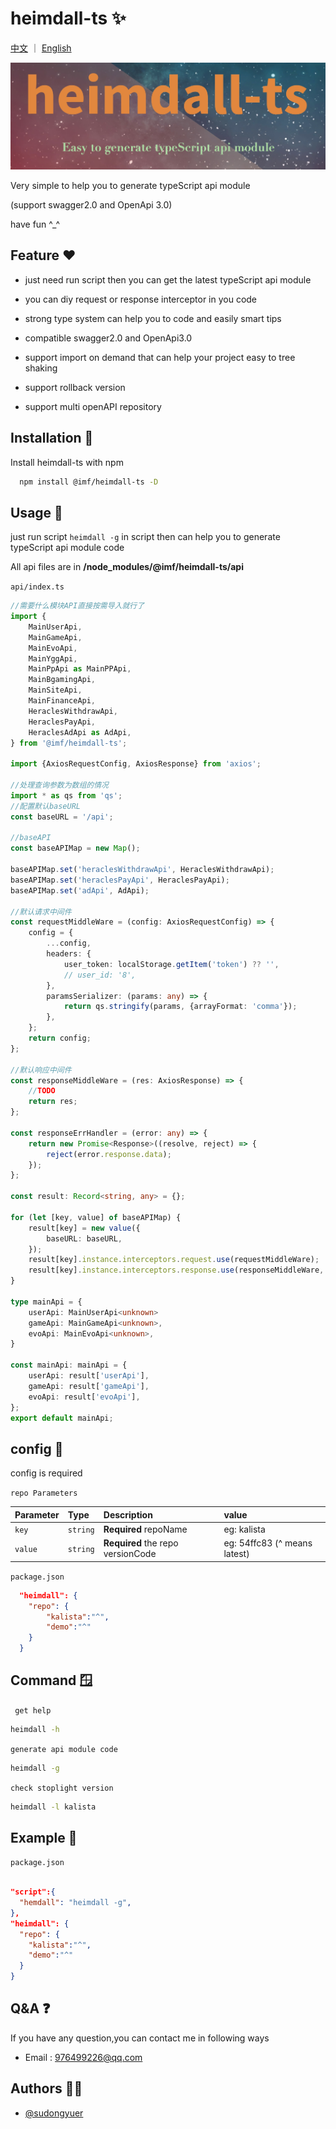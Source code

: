 # heimdall-ts ✨

[中文](./README.md) ｜ [English](./README_EN.md)

![](./img/heimdall.jpg)

Very simple to help you to generate typeScript api module  

(support swagger2.0 and OpenApi 3.0)

have fun ^_^

## Feature ❤️

- just need run script then you can get the latest typeScript api module

- you can diy request or response interceptor in you code

- strong type system can help you to code and easily smart tips

- compatible swagger2.0 and OpenApi3.0

- support import on demand that can help your project easy to tree shaking

- support rollback version 

- support multi openAPI repository

## Installation 🌝

Install heimdall-ts with npm

```bash
  npm install @imf/heimdall-ts -D
```

## Usage 🍉
just run script `heimdall -g` in script then can help you to generate typeScript api module code

All api files are in  **/node_modules/@imf/heimdall-ts/api** 

`api/index.ts`

```ts
//需要什么模块API直接按需导入就行了
import {
    MainUserApi,
    MainGameApi,
    MainEvoApi,
    MainYggApi,
    MainPpApi as MainPPApi,
    MainBgamingApi,
    MainSiteApi,
    MainFinanceApi,
    HeraclesWithdrawApi,
    HeraclesPayApi,
    HeraclesAdApi as AdApi,
} from '@imf/heimdall-ts';

import {AxiosRequestConfig, AxiosResponse} from 'axios';

//处理查询参数为数组的情况
import * as qs from 'qs';
//配置默认baseURL
const baseURL = '/api';

//baseAPI
const baseAPIMap = new Map();

baseAPIMap.set('heraclesWithdrawApi', HeraclesWithdrawApi);
baseAPIMap.set('heraclesPayApi', HeraclesPayApi);
baseAPIMap.set('adApi', AdApi);

//默认请求中间件
const requestMiddleWare = (config: AxiosRequestConfig) => {
    config = {
        ...config,
        headers: {
            user_token: localStorage.getItem('token') ?? '',
            // user_id: '8',
        },
        paramsSerializer: (params: any) => {
            return qs.stringify(params, {arrayFormat: 'comma'});
        },
    };
    return config;
};

//默认响应中间件
const responseMiddleWare = (res: AxiosResponse) => {
    //TODO
    return res;
};

const responseErrHandler = (error: any) => {
    return new Promise<Response>((resolve, reject) => {
        reject(error.response.data);
    });
};

const result: Record<string, any> = {};

for (let [key, value] of baseAPIMap) {
    result[key] = new value({
        baseURL: baseURL,
    });
    result[key].instance.interceptors.request.use(requestMiddleWare);
    result[key].instance.interceptors.response.use(responseMiddleWare, responseErrHandler);
}

type mainApi = {
    userApi: MainUserApi<unknown>
    gameApi: MainGameApi<unknown>,
    evoApi: MainEvoApi<unknown>,
}

const mainApi: mainApi = {
    userApi: result['userApi'],
    gameApi: result['gameApi'],
    evoApi: result['evoApi'],
};
export default mainApi;

```

## config 📖

config is required

`repo Parameters`

| Parameter   | Type     | Description                            | value            |
| :---------- | :------- | :------------------------------------- | :--------------- |
| `key` | `string` | **Required**  repoName                       | eg: kalista             |
| `value` | `string` | **Required**   the repo versionCode        | eg: 54ffc83 (^ means latest)         |

`package.json`

```json
  "heimdall": {
    "repo": {
        "kalista":"^",
        "demo":"^"
    }
  }
```

## Command 🪟

` get help`
```bash
heimdall -h
```

`generate api module code`

```bash
heimdall -g
```

`check stoplight version`
```bash
heimdall -l kalista
```



## Example 🐞

`package.json`

```json

"script":{
  "hemdall": "heimdall -g",
},
"heimdall": {
  "repo": {
    "kalista":"^",
    "demo":"^"
  }
}

```

## Q&A ❓

If you have any question,you can contact me in following ways

- Email : 976499226@qq.com


## Authors 👨‍💻

- [@sudongyuer](https://github.com/sudongyuer)



